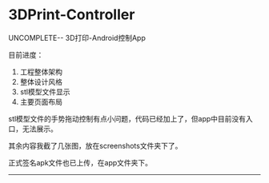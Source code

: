 # 3DPrint-Controller
UNCOMPLETE-- 3D打印-Android控制App

目前进度：  
1. 工程整体架构  
2. 整体设计风格  
3. stl模型文件显示  
4. 主要页面布局  

stl模型文件的手势拖动控制有点小问题，代码已经加上了，但app中目前没有入口，无法展示。

其余内容我截了几张图，放在screenshots文件夹下了。

正式签名apk文件也已上传，在app文件夹下。

***
